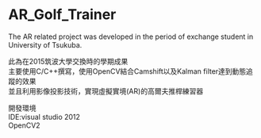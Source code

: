 # AR_Golf_Trainer
The AR related project was developed in the period of  exchange student in University of Tsukuba.

此為在2015筑波大學交換時的學期成果
<br>主要使用C/C++撰寫，使用OpenCV結合Camshift以及Kalman filter達到動態追蹤的效果
<br>並且利用影像投影技術，實現虛擬實境(AR)的高爾夫推桿練習器

開發環境
<br>IDE:visual studio 2012
<br> OpenCV2
